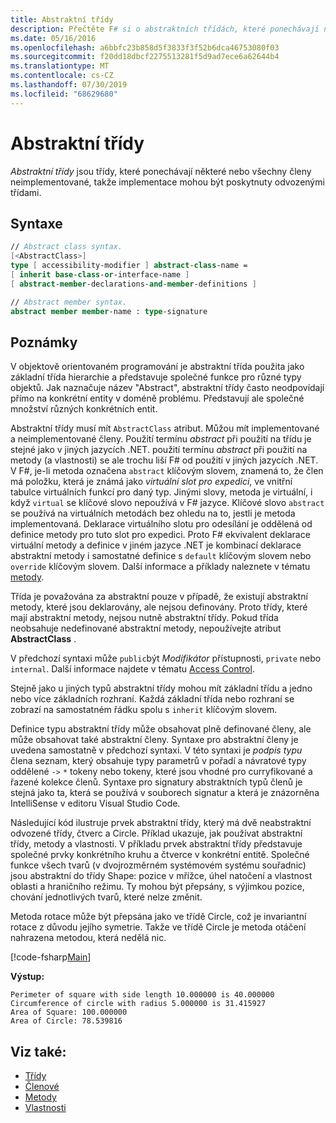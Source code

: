 ```yaml
---
title: Abstraktní třídy
description: Přečtěte F# si o abstraktních třídách, které ponechávají některé nebo všechny členy neimplementované a nepředstavují společné funkce pro různé typy objektů.
ms.date: 05/16/2016
ms.openlocfilehash: a6bbfc23b858d5f3833f3f52b6dca46753080f03
ms.sourcegitcommit: f20dd18dbcf2275513281f5d9ad7ece6a62644b4
ms.translationtype: MT
ms.contentlocale: cs-CZ
ms.lasthandoff: 07/30/2019
ms.locfileid: "68629680"
---
```

# <a name="abstract-classes"></a>Abstraktní třídy

*Abstraktní třídy* jsou třídy, které ponechávají některé nebo všechny členy neimplementované, takže implementace mohou být poskytnuty odvozenými třídami.

## <a name="syntax"></a>Syntaxe

```fsharp
// Abstract class syntax.
[<AbstractClass>]
type [ accessibility-modifier ] abstract-class-name =
[ inherit base-class-or-interface-name ]
[ abstract-member-declarations-and-member-definitions ]

// Abstract member syntax.
abstract member member-name : type-signature
```

## <a name="remarks"></a>Poznámky

V objektově orientovaném programování je abstraktní třída použita jako základní třída hierarchie a představuje společné funkce pro různé typy objektů. Jak naznačuje název "Abstract", abstraktní třídy často neodpovídají přímo na konkrétní entity v doméně problému. Představují ale společné množství různých konkrétních entit.

Abstraktní třídy musí mít `AbstractClass` atribut. Můžou mít implementované a neimplementované členy. Použití termínu *abstract* při použití na třídu je stejné jako v jiných jazycích .NET. použití termínu *abstract* při použití na metody (a vlastnosti) se ale trochu liší F# od použití v jiných jazycích .NET. V F#, je-li metoda označena `abstract` klíčovým slovem, znamená to, že člen má položku, která je známá jako *virtuální slot pro expedici*, ve vnitřní tabulce virtuálních funkcí pro daný typ. Jinými slovy, metoda je virtuální, i když `virtual` se klíčové slovo nepoužívá v F# jazyce. Klíčové slovo `abstract` se používá na virtuálních metodách bez ohledu na to, jestli je metoda implementovaná. Deklarace virtuálního slotu pro odesílání je oddělená od definice metody pro tuto slot pro expedici. Proto F# ekvivalent deklarace virtuální metody a definice v jiném jazyce .NET je kombinací deklarace abstraktní metody i samostatné definice s `default` klíčovým slovem nebo `override` klíčovým slovem. Další informace a příklady naleznete v tématu [metody](./members/methods.md).

Třída je považována za abstraktní pouze v případě, že existují abstraktní metody, které jsou deklarovány, ale nejsou definovány. Proto třídy, které mají abstraktní metody, nejsou nutně abstraktní třídy. Pokud třída neobsahuje nedefinované abstraktní metody, nepoužívejte atribut **AbstractClass** .

V předchozí syntaxi může `public`být *Modifikátor* přístupnosti, `private` nebo `internal`. Další informace najdete v tématu [Access Control](access-control.md).

Stejně jako u jiných typů abstraktní třídy mohou mít základní třídu a jedno nebo více základních rozhraní. Každá základní třída nebo rozhraní se zobrazí na samostatném řádku spolu s `inherit` klíčovým slovem.

Definice typu abstraktní třídy může obsahovat plně definované členy, ale může obsahovat také abstraktní členy. Syntaxe pro abstraktní členy je uvedena samostatně v předchozí syntaxi. V této syntaxi je *podpis typu* člena seznam, který obsahuje typy parametrů v pořadí a návratové typy oddělené `->` `*` tokeny nebo tokeny, které jsou vhodné pro curryfikované a řazené kolekce členů. Syntaxe pro signatury abstraktních typů členů je stejná jako ta, která se používá v souborech signatur a která je znázorněna IntelliSense v editoru Visual Studio Code.

Následující kód ilustruje prvek abstraktní třídy, který má dvě neabstraktní odvozené třídy, čtverc a Circle. Příklad ukazuje, jak používat abstraktní třídy, metody a vlastnosti. V příkladu prvek abstraktní třídy představuje společné prvky konkrétního kruhu a čtverce v konkrétní entitě. Společné funkce všech tvarů (v dvojrozměrném systémovém systému souřadnic) jsou abstraktní do třídy Shape: pozice v mřížce, úhel natočení a vlastnost oblasti a hraničního režimu. Ty mohou být přepsány, s výjimkou pozice, chování jednotlivých tvarů, které nelze změnit.

Metoda rotace může být přepsána jako ve třídě Circle, což je invariantní rotace z důvodu jejího symetrie. Takže ve třídě Circle je metoda otáčení nahrazena metodou, která nedělá nic.

[!code-fsharp[Main](~/samples/snippets/fsharp/lang-ref-1/snippet2901.fs)]

**Výstup:**

```
Perimeter of square with side length 10.000000 is 40.000000
Circumference of circle with radius 5.000000 is 31.415927
Area of Square: 100.000000
Area of Circle: 78.539816
```

## <a name="see-also"></a>Viz také:

- [Třídy](classes.md)
- [Členové](./members/index.md)
- [Metody](./members/methods.md)
- [Vlastnosti](./members/Properties.md)

